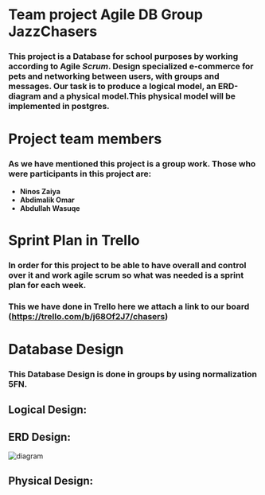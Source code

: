 # Team project Agile DB Group JazzChasers
### This project is a Database for school purposes by working according to Agile *Scrum*. Design specialized e-commerce for pets and networking between users, with groups and messages. Our task is to produce a logical model, an ERD-diagram and a physical model.This physical model will be implemented in postgres.


# Project team members
### As we have mentioned this project is a group work. Those who were participants in this project are:
- **Ninos Zaiya**
- **Abdimalik Omar**
- **Abdullah Wasuqe**

# Sprint Plan in Trello
### In order for this project to be able to have overall and control over it and work agile scrum so what was needed is a sprint plan for each week.
### This we have done in **Trello** here we attach a link to our board (https://trello.com/b/j68Of2J7/chasers)


# Database Design
### This Database Design is done in groups by using normalization **5FN**.

## Logical Design:










## ERD Design:
![diagram](https://user-images.githubusercontent.com/91993656/152588839-fb8ec2b7-8900-401f-8052-4d40e0079007.gif)


## Physical Design:

